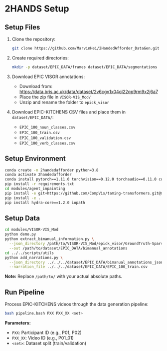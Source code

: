 # 2HANDS Setup

## Setup Files

1. Clone the repository:
   ```bash
   git clone https://github.com/MarvinHei/2HandedAfforder_DataGen.git
   ```

2. Create required directories:
   ```bash
   mkdir -p dataset/EPIC_DATA/frames dataset/EPIC_DATA/segmentations
   ```

3. Download EPIC VISOR annotations:
   - Download from: https://data.bris.ac.uk/data/dataset/2v6cgv1x04ol22qp9rm9x2j6a7
   - Place the zip file in `VISOR-VIS_Mod/`
   - Unzip and rename the folder to `epick_visor`

4. Download EPIC-KITCHENS CSV files and place them in `dataset/EPIC_DATA/`:
   - `EPIC_100_noun_classes.csv`
   - `EPIC_100_train.csv`
   - `EPIC_100_validation.csv`
   - `EPIC_100_verb_classes.csv`

## Setup Environment

```bash
conda create -n 2handedafforder python=3.8
conda activate 2handedafforder
conda install pytorch==1.11.0 torchvision==0.12.0 torchaudio==0.11.0 cudatoolkit=11.3 -c pytorch
pip install -r requirements.txt
cd modules/agent_inpainting
pip install -e git+https://github.com/CompVis/taming-transformers.git@master#egg=taming-transformers
pip install -e .
pip install hydra-core==1.2.0 iopath
```

## Setup Data

```bash
cd modules/VISOR-VIS_Mod
python demo.py
python extract_bimanual_information.py \
  --json_directory /path/to/VISOR-VIS_Mod/epick_visor/GroundTruth-SparseAnnotations/annotations/train \
  --out /path/to/dataset/EPIC_DATA/bimanual_annotations
cd ../../scripts/utils
python add_narrations.py \
  --json_directory ../../../dataset/EPIC_DATA/bimanual_annotations_json/ \
  --narration_file ../../../dataset/EPIC_DATA/EPIC_100_train.csv
```

**Note:** Replace `/path/to/` with your actual absolute paths.

## Run Pipeline

Process EPIC-KITCHENS videos through the data generation pipeline:

```bash
bash pipeline.bash PXX PXX_XX <set>
```

**Parameters:**
- `PXX`: Participant ID (e.g., P01, P02)
- `PXX_XX`: Video ID (e.g., P01_01)
- `<set>`: Dataset split (train/validation)

